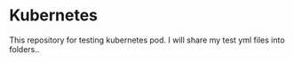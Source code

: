 # Kubernetes

This repository for testing kubernetes pod. I will share my test yml files into folders.. 
